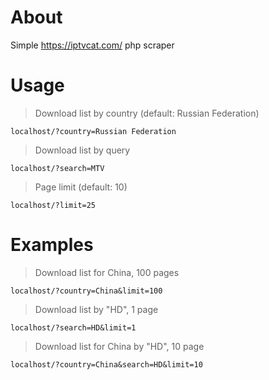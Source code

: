 # About
Simple https://iptvcat.com/ php scraper
# Usage
> Download list by country (default: Russian Federation)
```
localhost/?country=Russian Federation
```
> Download list by query
```
localhost/?search=MTV
```
> Page limit (default: 10)
```
localhost/?limit=25
```
# Examples
> Download list for China, 100 pages
```
localhost/?country=China&limit=100
```
> Download list by "HD", 1 page
```
localhost/?search=HD&limit=1
```
> Download list for China by "HD", 10 page
```
localhost/?country=China&search=HD&limit=10
```

